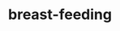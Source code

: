 ---
layout: people&body
title: breast-feeding
emoji: breast_feeding
permalink: 🤱.html
image: assets/img/3moji/breast_feeding.png
---